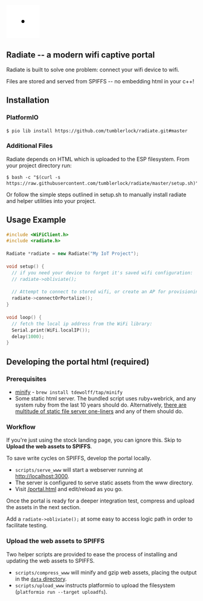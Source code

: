 ![](logo.svg)

## Radiate -- a modern wifi captive portal

Radiate is built to solve one problem: connect your wifi device to wifi.

Files are stored and served from SPIFFS -- no embedding html in your c++!

## Installation

### PlatformIO

```console
$ pio lib install https://github.com/tumblerlock/radiate.git#master
```

### Additional Files

Radiate depends on HTML which is uploaded to the ESP filesystem. From your project directory run:

```console
$ bash -c "$(curl -s https://raw.githubusercontent.com/tumblerlock/radiate/master/setup.sh)"
```

Or follow the simple steps outlined in setup.sh to manually install radiate and helper utilities into your project.

## Usage Example

```cpp
#include <WiFiClient.h>
#include <radiate.h>

Radiate *radiate = new Radiate("My IoT Project");

void setup() {
  // if you need your device to forget it's saved wifi configuration:
  // radiate->obliviate();
  
  // Attempt to connect to stored wifi, or create an AP for provisioning:
  radiate->connectOrPortalize();
}

void loop() {
  // fetch the local ip address from the WiFi library:
  Serial.print(WiFi.localIP());
  delay(1000);
}
```

## Developing the portal html (required)

### Prerequisites

- [minify](https://github.com/tdewolff/minify) - `brew install tdewolff/tap/minify`
- Some static html server. The bundled script uses ruby+webrick, and any system ruby from the last 10 years should do. Alternatively, [there are multitude of static file server one-liners](https://gist.github.com/willurd/5720255) and any of them should do.

### Workflow

If you're just using the stock landing page, you can ignore this. Skip to **Upload the web assets to SPIFFS**.

To save write cycles on SPIFFS, develop the portal locally. 

 - `scripts/serve_www` will start a webserver running at [http://localhost:3000](http://localhost:3000).
 - The server is configured to serve static assets from the www directory. 
 - Visit [/portal.html](http://localhost:3000/portal.html) and edit/reload as you go.

Once the portal is ready for a deeper integration test, compress and upload the assets in the next section.

Add a `radiate->obliviate();` at some easy to access logic path in order to facilitate testing.

### Upload the web assets to SPIFFS

Two helper scripts are provided to ease the process of installing and updating the web assets to SPIFFS.

- `scripts/compress_www` will minify and gzip web assets, placing the output in the [`data` directory](https://docs.platformio.org/en/latest/platforms/espressif32.html#uploading-files-to-file-system-spiffs).
- `scripts/upload_www` instructs platformio to upload the filesystem (`platformio run --target uploadfs`).
